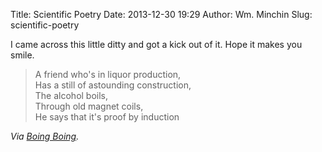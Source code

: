 Title: Scientific Poetry
Date: 2013-12-30 19:29
Author: Wm. Minchin
Slug: scientific-poetry

I came across this little ditty and got a kick out of it. Hope it makes
you smile.

> A friend who's in liquor production,  
> Has a still of astounding construction,  
> The alcohol boils,  
> Through old magnet coils,  
> He says that it's proof by induction

*Via [Boing
Boing](http://boingboing.net/2013/12/29/scientists-favourite-jokes.html).*
